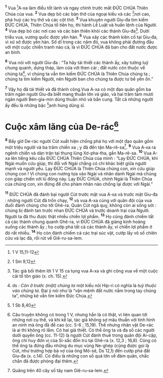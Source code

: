 <sup><b>1</b></sup> Vua [^1*]A-xa làm điều tốt lành và ngay chính trước mắt ĐỨC CHÚA Thiên Chúa của vua. <sup><b>2</b></sup> Vua dẹp bỏ các bàn thờ của ngoại kiều và các [^2*]nơi cao, phá huỷ các trụ thờ và các cột thờ. <sup><b>3</b></sup> Vua khuyên người Giu-đa tìm kiếm ĐỨC CHÚA, Thiên Chúa tổ tiên họ, thi hành Lề Luật và huấn lệnh của Người. <sup><b>4</b></sup> Vua dẹp bỏ các nơi cao và các bàn thiên khỏi các thành Giu-đa[^1]. Dưới triều vua, vương quốc được yên hàn. <sup><b>5</b></sup> Vua xây các thành kiên cố tại Giu-đa, vì xứ sở được yên hàn. Sở dĩ trong các năm đó, vua không phải đương đầu với một cuộc chiến tranh nào cả, là vì ĐỨC CHÚA đã ban cho đất nước được an bình.

<sup><b>6</b></sup> Vua nói với người Giu-đa : “Ta hãy tái thiết các thành ấy, xây tường luỹ chung quanh, dựng tháp, làm cửa với then cài ; đất nước còn thuộc về chúng ta[^2], vì chúng ta vẫn tìm kiếm ĐỨC CHÚA là Thiên Chúa chúng ta ; chúng ta tìm kiếm Người, nên Người ban cho chúng ta được tư bề yên ổn.”

<sup><b>7</b></sup> Vậy họ đã tái thiết và đã thành công.Vua A-xa có một đạo quân gồm ba trăm ngàn người Giu-đa biết mang thuẫn lớn và giáo, và hai trăm tám mươi ngàn người Ben-gia-min dùng thuẫn nhỏ và bắn cung. Tất cả những người ấy đều là những bậc [^3*]anh hùng dũng sĩ.

# Cuộc xâm lăng của De-rác[^3]
<sup><b>8</b></sup> Bấy giờ De-rác người Cút xuất hiện chống phá họ với một đạo quân gồm một triệu người và ba trăm chiến xa ; y đã đến tận Ma-rê-sa[^4]. <sup><b>9</b></sup> Vua A-xa ra ngênh chiến và dàn trận tại thung lũng Xơ-pha-tha, gần Ma-rê-sa. <sup><b>10</b></sup> Vua A-xa lên tiếng kêu cầu ĐỨC CHÚA Thiên Chúa của mình : “Lạy ĐỨC CHÚA, khi Ngài muốn cứu giúp, thì đối với Ngài chẳng có chi khác biệt giữa người mạnh và người yếu. Lạy ĐỨC CHÚA là Thiên Chúa chúng con, xin cứu giúp chúng con ! Vì chúng con nương tựa vào Ngài và nhân danh Ngài mà chúng con giáp chiến với lũ đông này. Lạy ĐỨC CHÚA, chính Ngài là Thiên Chúa của chúng con, xin đừng để cho phàm nhân nào chống lại được với Ngài.”

<sup><b>11</b></sup> ĐỨC CHÚA đã đánh bại người Cút trước mặt vua A-xa và trước mặt Giu-đa : những người Cút đã trốn chạy, <sup><b>12</b></sup> và vua A-xa cùng với quân đội của vua đuổi đánh chúng cho tới Ghê-ra. Quân Cút ngã quỵ, không còn ai sống sót : chúng bị đánh tan trước nhan ĐỨC CHÚA và trước doanh trại của Người. Người ta đã thu được thật nhiều chiến lợi phẩm. <sup><b>13</b></sup> Họ cũng đánh chiếm tất cả các thành chung quanh Ghê-ra, vì ĐỨC CHÚA đã giáng kinh hoàng xuống các thành ấy ; họ cướp phá tất cả các thành ấy, vì chiến lợi phẩm ở đó rất nhiều. <sup><b>14</b></sup> Họ còn đánh chiếm cả các trại súc vật, cướp lấy vô số chiên cừu và lạc đà, rồi rút về Giê-ru-sa-lem.

[^1]: Tác giả bồi thêm lời 1 V 15 ca tụng vua A-xa và ghi công vua về một cuộc cải tổ tôn giáo (x. ch. 15).
[^2]: ds : <i>Còn ở trước (mặt) chúng ta</i> một kiểu nói Híp-ri có nghĩa là <i>tuỳ thuộc vào chúng ta</i>. Đại ý nói như là “vận mệnh đất nước nằm trong tay chúng ta”, những kẻ vẫn tìm kiếm Đức Chúa.
[^3]: Câu truyện không có trong 1 V, nhưng hẳn là có thật, vì liên quan tới những nơi cụ thể, và khi kể lại, tác giả không sợ mâu thuẫn với tình hình an ninh mà ông đã đề cao (cc. 5-6 ; 15,19). Thế nhưng nhân vật De-rác là ai thì không rõ lắm. Có hai giả thiết. Có thể ông ta và đa số các người dưới quyền ông (cc. 11-12) là người Cút đánh thuê trong quân đội Ai-cập, ông chỉ huy đơn vị của Si-sắc đồn trú tại Ghê-ra (x. 12,3 ; 16,8). Cũng có thể ông ta đứng đầu những du mục vùng Ne-ghép (cũng được gọi là Cút, như trường hợp bà vợ của ông Mô-sê, Ds 12,1) đến cướp phá đất Giu-đa (x. c.14). Có điều là những con số quá lớn về đám quân, chắc chắn đã được phóng đại thêm.
[^4]: Quãng trên 40 cây số tây nam Giê-ru-sa-lem.
[^1*]: 1 V 15,11-12
[^2*]: 1 Sm 9,12
[^3*]: 1 Sb 8,40
